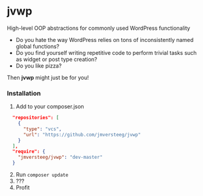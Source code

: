 jvwp
====

High-level OOP abstractions for commonly used WordPress functionality

* Do you hate the way WordPress relies on tons of inconsistently named global functions?
* Do you find yourself writing repetitive code to perform trivial tasks such as widget or post type creation?
* Do you like pizza?

Then **jvwp** might just be for you!

### Installation

1. Add to your composer.json

````json
  "repositories": [
    {
      "type": "vcs",
      "url": "https://github.com/jmversteeg/jvwp"
    }
  ],
  "require": {
    "jmversteeg/jvwp": "dev-master"
  }
````
  
2. Run `composer update`
3. ???
4. Profit
